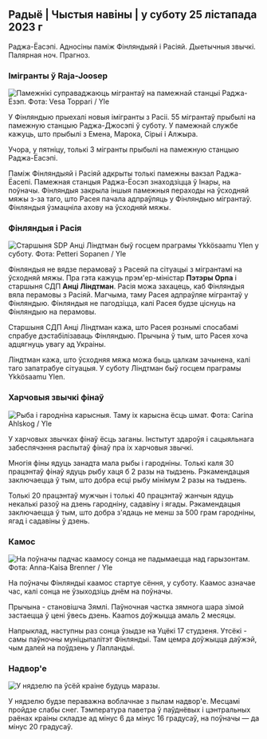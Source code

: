 ## Радыё \| Чыстыя навіны \| у суботу 25 лістапада 2023 г

Раджа-Ёасэпі. Адносіны паміж Фінляндыяй і Расіяй. Дыетычныя звычкі. Палярная ноч. Прагноз.

### Імігранты ў Raja-Joosep

![Памежнікі суправаджаюць мігрантаў на памежнай станцыі Раджа-Ёзэп. Фота: Vesa Toppari / Yle](https://images.cdn.yle.fi/image/upload/c_crop,h_2485,w_4434,x_0,y_0/ar_1.7777777777777777,c_fill,g_faces,h_675,w_1200/dpr_1.0/q_auto:eco/f_auto/fl_lossy/v1700923049/39-12066516562050c25bf5)

У Фінляндыю прыехалі новыя імігранты з Расіі. 55 мігрантаў прыбылі на памежную станцыю Раджа-Джосэпі ў суботу. У памежнай службе кажуць, што прыбылі з Емена, Марока, Сірыі і Алжыра.

Учора, у пятніцу, толькі 3 мігранты прыбылі на памежную станцыю Раджа-Ёасэпі.

Паміж Фінляндыяй і Расіяй адкрыты толькі памежны вакзал Раджа-Ёасепі. Памежная станцыя Раджа-Ёосэп знаходзіцца ў Інары, на поўначы. Фінляндыя закрыла іншыя памежныя пераходы на ўсходняй мяжы з-за таго, што Расея пачала адпраўляць у Фінляндыю мігрантаў. Фінляндыя ўзмацніла ахову на ўсходняй мяжы.

### Фінляндыя і Расія

![Старшыня SDP Анці Ліндтман быў госцем праграмы Ykkösaamu Ylen у суботу. Фота: Petteri Sopanen / Yle](https://images.cdn.yle.fi/image/upload/c_crop,h_2246,w_3994,x_0,y_219/ar_1.7777777777777777,c_fill,g_faces,h_675,w_1200/dpr_1.0/q_auto:eco/f_auto/fl_lossy/v1700900444/39-12065056561addd4a0a6)

Фінляндыя не вядзе перамоваў з Расеяй па сітуацыі з мігрантамі на ўсходняй мяжы. Пра гэта кажуць прэм'ер-міністар **Пэтэры Орпа** і старшыня СДП **Анці Ліндтман**. Расія можа захацець, каб Фінляндыя вяла перамовы з Расіяй. Магчыма, таму Расея адпраўляе мігрантаў у Фінляндыю. Фінляндыя не пагодзіцца, калі Расея будзе ціснуць на Фінляндыю на перамовы.

Старшыня СДП Анці Ліндтман кажа, што Расея рознымі спосабамі спрабуе дэстабілізаваць Фінляндыю. Прычына ў тым, што Расея хоча адцягнуць увагу ад Украіны.

Ліндтман кажа, што ўсходняя мяжа можа быць цалкам зачынена, калі таго запатрабуе сітуацыя. У суботу Ліндтман быў госцем праграмы Ykkösaamu Ylen.

### Харчовыя звычкі фінаў

![Рыба і гародніна карысныя. Таму іх карысна ёсць шмат. Фота: Carina Ahlskog / Yle](https://images.cdn.yle.fi/image/upload/c_crop,h_2495,w_4437,x_987,y_765/ar_1.777777777777777,c_fill,g_faces,h_675,w_1200/dpr_1.0/q_auto:eco/f_auto/fl_lossy/v1693405582/39-116488464ef488e5f9cd)

У харчовых звычках фінаў ёсць заганы. Інстытут здароўя і сацыяльнага забеспячэння распытаў фінаў пра іх харчовыя звычкі.

Многія фіны ядуць занадта мала рыбы і гародніны. Толькі каля 30 працэнтаў фінаў ядуць рыбу хаця б 2 разы на тыдзень. Рэкамендацыя заключаецца ў тым, што добра есці рыбу мінімум 2 разы на тыдзень.

Толькі 20 працэнтаў мужчын і толькі 40 працэнтаў жанчын ядуць некалькі разоў на дзень гародніну, садавіну і ягады. Рэкамендацыя заключаецца ў тым, што добра з'ядаць не менш за 500 грам гародніны, ягад і садавіны ў дзень.

### Камос

![На поўначы падчас каамосу сонца не падымаецца над гарызонтам. Фота: Anna-Kaisa Brenner / Yle](https://images.cdn.yle.fi/image/upload/c_crop,h_1944,w_3456,x_0,y_1025/ar_1.7777777777777777,c_fill,g_faces,h_675,w_1200/dpr_1.0/q_auto:eco/f_auto/fl_lossy/v1641653122/39-89980561d9a329301e9)

На поўначы Фінляндыі каамос стартуе сёння, у суботу. Каамос азначае час, калі сонца не ўзыходзіць днём на поўначы.

Прычына - становішча Зямлі. Паўночная частка зямнога шара зімой застаецца ў цені ўвесь дзень. Kaamos доўжыцца амаль 2 месяцы.

Напрыклад, наступны раз сонца ўзыдзе на Уцёкі 17 студзеня. Утсёкі - самы паўночны муніцыпалітэт Фінляндыі. Там цемра доўжыцца даўжэй, чым далей на поўдзень у Лапландыі.

### Надвор'е

![У нядзелю па ўсёй краіне будуць маразы.](https://images.cdn.yle.fi/image/upload/c_crop,h_1080,w_1919,x_0,y_0/ar_1.7777777777777777,c_fill,g_faces,h_675,w_1200/dpr_1.0/q_auto:eco/f_auto/fl_lossy/v1700928265/39-120668565621aeb49ab4)

У нядзелю будзе пераважна воблачнае з пылам надвор'е. Месцамі пройдзе слабы снег. Тэмпература паветра ў паўднёвых і цэнтральных раёнах краіны складзе ад мінус 6 да мінус 16 градусаў, на поўначы — да мінус 20 градусаў.